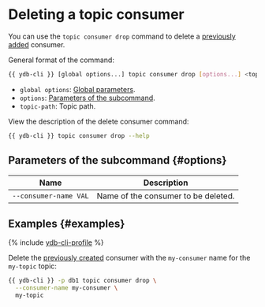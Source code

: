 # Deleting a topic consumer

You can use the `topic consumer drop` command to delete a [previously added](topic-consumer-add.md) consumer.

General format of the command:

```bash
{{ ydb-cli }} [global options...] topic consumer drop [options...] <topic-path>
```

* `global options`: [Global parameters](commands/global-options.md).
* `options`: [Parameters of the subcommand](#options).
* `topic-path`: Topic path.

View the description of the delete consumer command:

```bash
{{ ydb-cli }} topic consumer drop --help
```

## Parameters of the subcommand {#options}

| Name | Description |
---|---
| `--consumer-name VAL` | Name of the consumer to be deleted. |

## Examples {#examples}

{% include [ydb-cli-profile](../../_includes/ydb-cli-profile.md) %}

Delete the [previously created](#consumer-add) consumer with the `my-consumer` name for the `my-topic` topic:

```bash
{{ ydb-cli }} -p db1 topic consumer drop \
  --consumer-name my-consumer \
  my-topic
```
